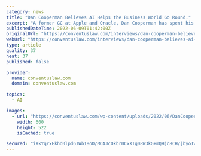 ```yaml
---
category: news
title: "Dan Cooperman Believes AI Helps the Business World Go Round."
excerpt: "A former GC at Apple and Oracle, Dan Cooperman has spent his career advocating for—and investing in—AI. Why? Because he sees it as the best and brightest way to improve outcomes, reduce costs, and shorten turnaround times in the business"
publishedDateTime: 2022-06-09T01:42:00Z
originalUrl: "https://conventuslaw.com/interviews/dan-cooperman-believes-ai-helps-the-business-world-go-round/"
webUrl: "https://conventuslaw.com/interviews/dan-cooperman-believes-ai-helps-the-business-world-go-round/"
type: article
quality: 37
heat: 37
published: false

provider:
  name: conventuslaw.com
  domain: conventuslaw.com

topics:
  - AI

images:
  - url: "https://conventuslaw.com/wp-content/uploads/2022/06/DanCooperman.png"
    width: 600
    height: 522
    isCached: true

secured: "iXkYqYxEkhd0lpd6IWb18oD/MOAJcOkbr0CxXTg08W3kG+mQHjc8CH/jbyoIWKZWM9EV783VC2BozSD5syinVV/cKnm4zMtHDIJReyI4gCqztwgcTR8ifeyM2lXo+zZF7rRq+tCJ3sjVbun+w+U4FDu2uVzmKRqJz4OUakotUd6iL3F4otTmjiGIKhlNY66raYBDaGC9do9N5z9F7jUMnF3mjUfpwdWyQyXlHeevhkM8MqAOoYDdlug2fUI2CwvcOvpXlM13eGLrQIGv1a6UwbYeug57EO9Q0iDBBC8FYtenTZmEZ9lom4vo1fdj4aFAtHI/W5JVr0d4RRpGQxFa6mqPicnuE9k21lve7KZjoTc=;EBrFYVc1CHHp1Sgp1bYrCw=="
---
```


